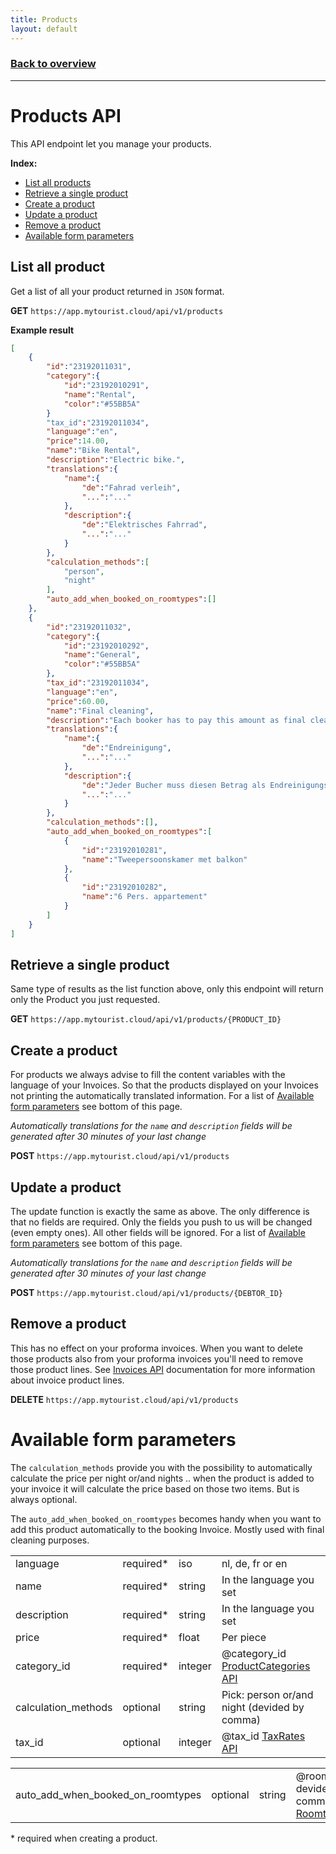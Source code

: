 ```yaml
---
title: Products
layout: default
---
```

### [Back to overview](index.html#start-developing-testing-and-deploy)
---
# Products API
This API endpoint let you manage your products.    

**Index:** 
- [List all products](#list-all-products)
- [Retrieve a single product](#retrieve-a-single-product)
- [Create a product](#create-a-product)
- [Update a product](#update-a-product)
- [Remove a product](#remove-a-product)
- [Available form parameters](#available-form-parameters)

## List all product
Get a list of all your product returned in `JSON` format.

**GET** `https://app.mytourist.cloud/api/v1/products`

**Example result**
```json
[
    {
        "id":"23192011031",
        "category":{
            "id":"23192010291",
            "name":"Rental",
            "color":"#55BB5A"
        }
        "tax_id":"23192011034",
        "language":"en",
        "price":14.00,
        "name":"Bike Rental",
        "description":"Electric bike.",
        "translations":{
            "name":{
                "de":"Fahrad verleih",
                "...":"..."
            },
            "description":{
                "de":"Elektrisches Fahrrad",
                "...":"..."
            }
        },
        "calculation_methods":[
            "person",
            "night"
        ],
        "auto_add_when_booked_on_roomtypes":[]
    },
    {
        "id":"23192011032",
        "category":{
            "id":"23192010292",
            "name":"General",
            "color":"#55BB5A"
        },
        "tax_id":"23192011034",
        "language":"en",
        "price":60.00,
        "name":"Final cleaning",
        "description":"Each booker has to pay this amount as final cleaning service.",
        "translations":{
            "name":{
                "de":"Endreinigung",
                "...":"..."
            },
            "description":{
                "de":"Jeder Bucher muss diesen Betrag als Endreinigungsservice bezahlen.",
                "...":"..."
            }
        },
        "calculation_methods":[],
        "auto_add_when_booked_on_roomtypes":[
            {
                "id":"23192010281",
                "name":"Tweepersoonskamer met balkon"
            },
            {
                "id":"23192010282",
                "name":"6 Pers. appartement"
            }
        ]
    }
]
```

## Retrieve a single product
Same type of results as the list function above, only this endpoint will return only the Product you just requested.

**GET** `https://app.mytourist.cloud/api/v1/products/{PRODUCT_ID}`

## Create a product
For products we always advise to fill the content variables with the language of your Invoices. So that the products displayed on your Invoices not printing the automatically translated information. For a list of [Available form parameters](#available-form-parameters) see bottom of this page.

*Automatically translations for the `name` and `description` fields will be generated after 30 minutes of your last change*

**POST** `https://app.mytourist.cloud/api/v1/products`

## Update a product
The update function is exactly the same as above. The only difference is that no fields are required. Only the fields you push to us will be changed (even empty ones). All other fields will be ignored. For a list of [Available form parameters](#available-form-parameters) see bottom of this page.

*Automatically translations for the `name` and `description` fields will be generated after 30 minutes of your last change*

**POST** `https://app.mytourist.cloud/api/v1/products/{DEBTOR_ID}`

## Remove a product
This has no effect on your proforma invoices. When you want to delete those products also from your proforma invoices you'll need to remove those product lines. See [Invoices API](invoices.html) documentation for more information about invoice product lines.

**DELETE** `https://app.mytourist.cloud/api/v1/products`

# Available form parameters
The `calculation_methods` provide you with the possibility to automatically calculate the price per night or/and nights .. when the product is added to your invoice it will calculate the price based on those two items. But is always optional.

The `auto_add_when_booked_on_roomtypes` becomes handy when you want to add this product automatically to the booking Invoice. Mostly used with final cleaning purposes.

<table>
    <tr><td>language</td><td>required*</td><td>iso</td><td>nl, de, fr or en</td></tr>    
    <tr><td>name</td><td>required*</td><td>string</td><td>In the language you set</td></tr>    
    <tr><td>description</td><td>required*</td><td>string</td><td>In the language you set</td></tr>    
    <tr><td>price</td><td>required*</td><td>float</td><td>Per piece</td></tr>    
    <tr><td>category_id</td><td>required*</td><td>integer</td><td>@category_id <a href="#">ProductCategories API</a></td></tr>    
    <tr><td>calculation_methods</td><td>optional</td><td>string</td><td>Pick: person or/and night (devided by comma)</td></tr>    
    <tr><td>tax_id</td><td>optional</td><td>integer</td><td>@tax_id <a href="#">TaxRates API</a></td></tr>    
</table>
<table>
    <tr><td>auto_add_when_booked_on_roomtypes</td><td>optional</td><td>string</td><td>@roomtype_id's devided by a comma <a href="#">Roomtypes API</a></td></tr>    
</table>

\* required when creating a product.